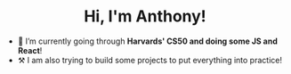 <h1 align="center">Hi, I'm Anthony!</h1>


- 🌱 I’m currently going through **Harvards' CS50 and doing some JS and React**!
- ⚒ I am also trying to build some projects to put everything into practice!

